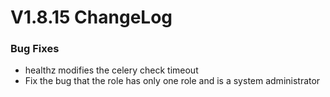 # V1.8.15 ChangeLog

### Bug Fixes
* healthz modifies the celery check timeout
* Fix the bug that the role has only one role and is a system administrator
